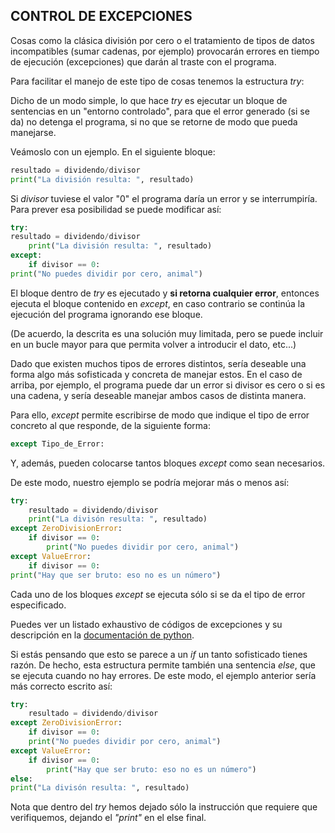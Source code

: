 ## CONTROL DE EXCEPCIONES

Cosas como la clásica división por cero o el tratamiento de tipos de datos incompatibles (sumar cadenas, por ejemplo) provocarán errores en tiempo de ejecución (excepciones) que darán al traste con el programa.

Para facilitar el manejo de este tipo de cosas tenemos la estructura *try*:

Dicho de un modo simple, lo que hace *try* es ejecutar un bloque de sentencias en un "entorno controlado", para que el error generado (si se da) no detenga el programa, si no que se retorne de modo que pueda manejarse.

Veámoslo con un ejemplo. En el siguiente bloque:
```python
resultado = dividendo/divisor
print("La división resulta: ", resultado)
```

Si *divisor* tuviese el valor "0" el programa daría un error y se interrumpiría. Para prever esa posibilidad se puede modificar así:
```python
try:
resultado = dividendo/divisor
    print("La división resulta: ", resultado)
except:
    if divisor == 0:
print("No puedes dividir por cero, animal")
```

El bloque dentro de *try* es ejecutado y **si retorna cualquier error**, entonces ejecuta el bloque contenido en *except*, en caso contrario se continúa la ejecución del programa ignorando ese bloque.

(De acuerdo, la descrita es una solución muy limitada, pero se puede incluir en un bucle mayor para que permita volver a introducir el dato, etc...)

Dado que existen muchos tipos de errores distintos, sería deseable una forma algo más sofisticada y concreta de manejar estos. En el caso de arriba, por ejemplo, el programa puede dar un error si divisor es cero o si es una cadena, y sería deseable manejar ambos casos de distinta manera.

Para ello, *except* permite escribirse de modo que indique el tipo de error concreto al que responde, de la siguiente forma:
```python
except Tipo_de_Error:
```

Y, además, pueden colocarse tantos bloques *except* como sean necesarios.

De este modo, nuestro ejemplo se podría mejorar más o menos así:
```python
try:
    resultado = dividendo/divisor
    print("La divisón resulta: ", resultado)
except ZeroDivisionError:
    if divisor == 0:
        print("No puedes dividir por cero, animal")
except ValueError:
    if divisor == 0:
print("Hay que ser bruto: eso no es un número")
```

Cada uno de los bloques *except* se ejecuta sólo si se da el tipo de error especificado.

Puedes ver un listado exhaustivo de códigos de excepciones y su descripción en la [documentación de python](https://docs.python.org/3/library/exceptions.html).

Si estás pensando que esto se parece a un *if* un tanto sofisticado tienes razón. De hecho, esta estructura permite también una sentencia *else*, que se ejecuta cuando no hay errores. De este modo, el ejemplo anterior sería más correcto escrito así:
```python
try:
    resultado = dividendo/divisor
except ZeroDivisionError:
    if divisor == 0:
    print("No puedes dividir por cero, animal")
except ValueError:
    if divisor == 0:
        print("Hay que ser bruto: eso no es un número")
else:
print("La divisón resulta: ", resultado)
```

Nota que dentro del *try* hemos dejado sólo la instrucción que requiere que verifiquemos, dejando el *"print"* en el else final.

